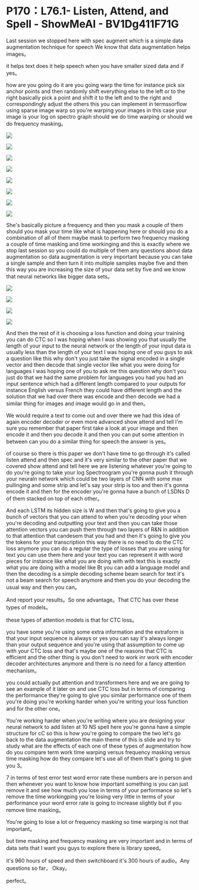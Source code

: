 # P170：L76.1- Listen, Attend, and Spell - ShowMeAI - BV1Dg411F71G

Last session we stopped here with spec augment which is a simple data augmentation technique for speech We know that data augmentation helps images。

 it helps text does it help speech when you have smaller sized data and if yes。

 how are you going do it are you going warp the time for instance pick six anchor points and then randomly shift everything else to the left or to the right basically pick a point and shift it to the left and to the right and correspondingly adjust the others this you can implement in termssorflow using sparse image warp so you're warping your images in this case your image is your log on spectro graph should we do time warping or should we do frequency masking。



![](img/97ae0ae2802d96e3ee3809e98aa0bca6_1.png)

![](img/97ae0ae2802d96e3ee3809e98aa0bca6_2.png)

![](img/97ae0ae2802d96e3ee3809e98aa0bca6_3.png)

![](img/97ae0ae2802d96e3ee3809e98aa0bca6_4.png)

![](img/97ae0ae2802d96e3ee3809e98aa0bca6_5.png)

![](img/97ae0ae2802d96e3ee3809e98aa0bca6_6.png)

![](img/97ae0ae2802d96e3ee3809e98aa0bca6_7.png)

![](img/97ae0ae2802d96e3ee3809e98aa0bca6_8.png)

She's basically picture a frequency and then you mask a couple of them should you mask your time like what is happening here or should you do a combination of all of them maybe mask to perform two frequency masking a couple of time masking and time workinging and this is exactly where we stop last session so you could do multiple of them any questions about data augmentation so data augmentation is very important because you can take a single sample and then turn it into multiple samples maybe five and then this way you are increasing the size of your data set by five and we know that neural networks like bigger data sets。



![](img/97ae0ae2802d96e3ee3809e98aa0bca6_10.png)

![](img/97ae0ae2802d96e3ee3809e98aa0bca6_11.png)

![](img/97ae0ae2802d96e3ee3809e98aa0bca6_12.png)

![](img/97ae0ae2802d96e3ee3809e98aa0bca6_13.png)

And then the rest of it is choosing a loss function and doing your training you can do CTC so I was hoping when I was showing you that usually the length of your input to the neural network or the length of your input data is usually less than the length of your text I was hoping one of you guys to ask a question like this why don't you just take the signal encoded in a single vector and then decode that single vector like what you were doing for languages I was hoping one of you to ask me this question why don't you just do that we had the same problem for languages you had you had an input sentence which had a different length compared to your outputs for instance English versus French they could have different length and the solution that we had over there was encode and then decode we had a similar thing for images and image would go in and then。

We would require a text to come out and over there we had this idea of again encoder decoder or even more advanced show attend and tell I'm sure you remember that paper first take a look at your image and then encode it and then you decode it and then you can put some attention in between can you do a similar thing for speech the answer is yes。

 of course so there is this paper we don't have time to go through it's called listen attend and then spec and it's very similar to the other paper that we covered show attend and tell here we are listening whatever you're going to do you're going to take your log Spectroogram you're gonna push it through your neuraln network which could be two layers of CNN with some max pullinging and some strip and let's say your strip is too and then it's gonna encode it and then for the encoder you're gonna have a bunch of LSDNs D of them stacked on top of each other。

And each LSTM its hidden size is W and then that's going to give you a bunch of vectors that you can attend to when you're decoding your when you're decoding and outputting your text and then you can take those attention vectors you can push them through two layers of R&N in addition to that attention that candesem that you had and then it's going to give you the tokens for your transcription this way there is no need to do the CTC loss anymore you can do a regular the type of losses that you are using for text you can use them here and your text you can represent it with word pieces for instance like what you are doing with with text this is exactly what you are doing with a model like Bt you can add a language model and then the decoding is a simple decoding scheme beam search for text it's not a beam search for speech anymore and then you do your decoding the usual way and then you can。

And report your results。So one advantage。That CTC has over these types of models。

 these types of attention models is that for CTC loss。

 you have some you're using some extra information and the extraform is that your input sequence is always or yes you can say it's always longer than your output sequence and you're using that assumption to come up with your CTC loss and that's maybe one of the reasons that CTC is efficient and the other thing is you don't need to work inr work with encoder decoder architectures anymore and there is no need for a fancy attention mechanism。

 you could actually put attention and transformers here and we are going to see an example of it later on and use CTC loss but in terms of comparing the performance they're going to give you similar performance one of them you're doing you're working harder when you're writing your loss function and for the other one。

You're working harder when you're writing where you are designing your neural network to add listen at 10 NS spell here you're gonna have a simple structure for cC so this is how you're going to compare the two let's go back to the data augmentation the main theme of this is slide and try to study what are the effects of each one of these types of augmentation how do you compare term work time warping versus frequency masking versus time masking how do they compare let's use all of them that's going to give you 3。

7 in terms of test error test word error rate these numbers are in person and then whenever you want to know how important something is you can just remove it and see how much you lose in terms of your performance so let's remove the time workingping you're losing very little in terms of your performance your word error rate is going to increase slightly but if you remove time masking。

You're going to lose a lot or frequency masking so time warping is not that important。

 but time masking and frequency masking are very important and in terms of data sets that I want you guys to explore there is library speed。

 it's 960 hours of speed and then switchboard it's 300 hours of audio。Any questions so far， Okay。

 perfect。